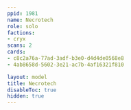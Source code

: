 ```yaml
---
ppid: 1981
name: Necrotech
role: solo
factions:
- cryx
scans: 2
cards:
- c8c2a76a-77ad-3adf-b3e0-d4d4de0568e8
- 4ab8658d-5602-3e21-ac7b-4af16321f810

layout: model
title: Necrotech
disableToc: true
hidden: true
---
```

